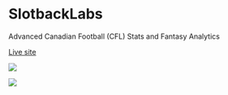 # SlotbackLabs

Advanced Canadian Football (CFL) Stats and Fantasy Analytics

[Live site](https://slotbacklabs.com)

<a href="https://www.netlify.com">
  <img src="https://www.netlify.com/img/global/badges/netlify-color-accent.svg"/>
</a>

![](https://i.imgur.com/xR9MfCO.png)
